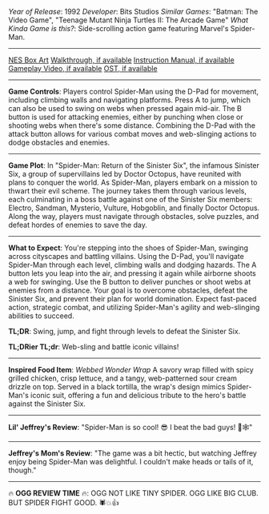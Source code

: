 *Year of Release*: 1992
*Developer*: Bits Studios
*Similar Games*: "Batman: The Video Game", "Teenage Mutant Ninja Turtles II: The Arcade Game"
*What Kinda Game is this?*: Side-scrolling action game featuring Marvel's Spider-Man.

---
[NES Box Art](https://www.google.com/search?tbm=isch&q=NES+Box+Art+Spider-Man+Return+of+the+Sinister+Six) 
[Walkthrough, if available](https://www.google.com/search?q=Walkthrough+NES+Spider-Man+Return+of+the+Sinister+Six)
[Instruction Manual, if available](https://www.google.com/search?q=NES+Instruction+Manual+Spider-Man+Return+of+the+Sinister+Six)
[Gameplay Video, if available](https://www.youtube.com/results?search_query=gameplay+NES+Spider-Man+Return+of+the+Sinister+Six) 
[OST, if available](https://www.youtube.com/results?search_query=OST+NES+Spider-Man+Return+of+the+Sinister+Six)

- - -
**Game Controls**:
Players control Spider-Man using the D-Pad for movement, including climbing walls and navigating platforms. Press A to jump, which can also be used to swing on webs when pressed again mid-air. The B button is used for attacking enemies, either by punching when close or shooting webs when there's some distance. Combining the D-Pad with the attack button allows for various combat moves and web-slinging actions to dodge obstacles and enemies.

- - -
**Game Plot**:
In "Spider-Man: Return of the Sinister Six", the infamous Sinister Six, a group of supervillains led by Doctor Octopus, have reunited with plans to conquer the world. As Spider-Man, players embark on a mission to thwart their evil scheme. The journey takes them through various levels, each culminating in a boss battle against one of the Sinister Six members: Electro, Sandman, Mysterio, Vulture, Hobgoblin, and finally Doctor Octopus. Along the way, players must navigate through obstacles, solve puzzles, and defeat hordes of enemies to save the day.

- - -
**What to Expect**:
You're stepping into the shoes of Spider-Man, swinging across cityscapes and battling villains. Using the D-Pad, you'll navigate Spider-Man through each level, climbing walls and dodging hazards. The A button lets you leap into the air, and pressing it again while airborne shoots a web for swinging. Use the B button to deliver punches or shoot webs at enemies from a distance. Your goal is to overcome obstacles, defeat the Sinister Six, and prevent their plan for world domination. Expect fast-paced action, strategic combat, and utilizing Spider-Man's agility and web-slinging abilities to succeed.

**TL;DR**: Swing, jump, and fight through levels to defeat the Sinister Six.

**TL;DRier TL;dr**: Web-sling and battle iconic villains!

---
**Inspired Food Item**: *Webbed Wonder Wrap*
A savory wrap filled with spicy grilled chicken, crisp lettuce, and a tangy, web-patterned sour cream drizzle on top. Served in a black tortilla, the wrap's design mimics Spider-Man's iconic suit, offering a fun and delicious tribute to the hero's battle against the Sinister Six.

---
**Lil' Jeffrey's Review**: "Spider-Man is so cool! 😎 I beat the bad guys! 💪🕸️"

---
**Jeffrey's Mom's Review**: "The game was a bit hectic, but watching Jeffrey enjoy being Spider-Man was delightful. I couldn't make heads or tails of it, though."

---
🔥 **OGG REVIEW TIME** 🔥: OGG NOT LIKE TINY SPIDER. OGG LIKE BIG CLUB. BUT SPIDER FIGHT GOOD. 🕷️💥👍